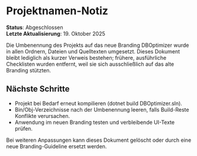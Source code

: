 # Projektnamen-Notiz

**Status**: Abgeschlossen  
**Letzte Aktualisierung**: 19. Oktober 2025

Die Umbenennung des Projekts auf das neue Branding DBOptimizer wurde in allen Ordnern, Dateien und Quelltexten umgesetzt. Dieses Dokument bleibt lediglich als kurzer Verweis bestehen; frühere, ausführliche Checklisten wurden entfernt, weil sie sich ausschließlich auf das alte Branding stützten.

## Nächste Schritte
- Projekt bei Bedarf erneut kompilieren (dotnet build DBOptimizer.sln).
- Bin/Obj-Verzeichnisse nach der Umbenennung leeren, falls Build-Reste Konflikte verursachen.
- Anwendung im neuen Branding testen und verbleibende UI-Texte prüfen.

Bei weiteren Anpassungen kann dieses Dokument gelöscht oder durch eine neue Branding-Guideline ersetzt werden.

